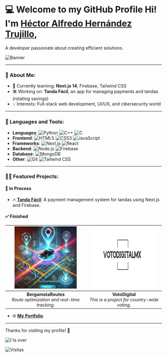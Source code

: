 # 💻 Welcome to my GitHub Profile Hi! I'm [Héctor Alfredo Hernández Trujillo](https://hectorhernandezportfolio.netlify.app/), 

A developer passionate about creating efficient solutions.

  ![Banner](VideoBanner.gif)

---

### 🚀 About Me:
- 🌱 Currently learning: **Next.js 14**, Firebase, Tailwind CSS
- 🛠 Working on: **Tanda Fácil**, an app for managing payments and tandas (rotating savings)
- 💡 Interests: Full-stack web development, UI/UX, and cibersecurity world
---

### 🔧 Languages and Tools:
- **Languages**: ![Python](https://img.shields.io/badge/-Python-3776AB?style=flat&logo=python&logoColor=white) ![C++](https://img.shields.io/badge/-C++-00599C?style=flat&logo=c%2B%2B&logoColor=white) ![C](https://img.shields.io/badge/-C-A8B9CC?style=flat&logo=c&logoColor=black)
- **Frontend**: ![HTML5](https://img.shields.io/badge/-HTML5-E34F26?style=flat&logo=html5&logoColor=white) ![CSS3](https://img.shields.io/badge/-CSS3-1572B6?style=flat&logo=css3&logoColor=white) ![JavaScript](https://img.shields.io/badge/-JavaScript-F7DF1E?style=flat&logo=javascript&logoColor=black)
- **Frameworks**: ![Next.js](https://img.shields.io/badge/-Next.js-000000?style=flat&logo=nextdotjs&logoColor=white) ![React](https://img.shields.io/badge/-React-61DAFB?style=flat&logo=react&logoColor=black)
- **Backend**: ![Node.js](https://img.shields.io/badge/-Node.js-339933?style=flat&logo=nodedotjs&logoColor=white) ![Firebase](https://img.shields.io/badge/-Firebase-FFCA28?style=flat&logo=firebase&logoColor=black)
- **Database**: ![MongoDB](https://img.shields.io/badge/-MongoDB-47A248?style=flat&logo=mongodb&logoColor=white)
- **Other**: ![Git](https://img.shields.io/badge/-Git-F05032?style=flat&logo=git&logoColor=white) ![Tailwind CSS](https://img.shields.io/badge/-TailwindCSS-38B2AC?style=flat&logo=tailwind-css&logoColor=white)

---

### 🧑‍💻 Featured Projects:

#### 🚧 **In Process**
- 🔥 **[Tanda Fácil](https://github.com/HectorHernandezCuCi/TandaFacil.git)**: A payment management system for tandas using Next.js and Firebase.

#### ✅ **Finished**
| <a href="https://github.com/ICaesarI/BergamotaRoutes---TechConnect"><img src="BergamotaRoutes.webp" width="200" height="200" /></a>  | <a href="https://github.com/HectorHernandezCuCi/VotoDigitalMX"><img src="img.png" width="200" height="200" /></a> |
|:---------------------------------------------------------------------------------------------------:|:--------------------------------------------------------------------------------:|
| **BergamotaRoutes**<br>_Route optimization and real-time tracking._                                   | **VotoDigital**<br>_This is a project for country-wide voting._                  |


- 🌐 **[My Portfolio](https://hectorhernandezportfolio.netlify.app/)**

---

Thanks for visiting my profile! 👋

![I´ts over](https://media.giphy.com/media/l0ErLeqamV3UOARsA/giphy.gif?cid=790b76115ph0vdo6h1r0mbo8po6o7nmzmy6oys1fw48u3khu&ep=v1_gifs_search&rid=giphy.gif&ct=g)

![Visitas](https://hits.seeyoufarm.com/api/count/incr/badge.svg?url=https%3A%2F%2Fgithub.com%2FHectorHernandezCuCi%2F&count_bg=%2379C83D&title_bg=%23555555&icon=&icon_color=%23E7E7E7&title=visitas&edge_flat=true)


